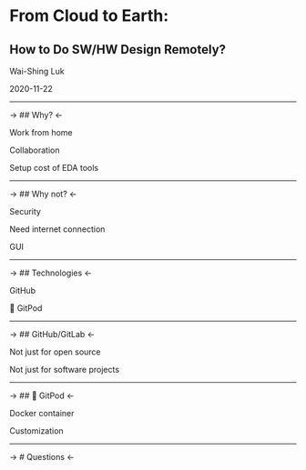 # From Cloud to Earth:

## How to Do SW/HW Design Remotely?

Wai-Shing Luk

2020-11-22

---

-> ## Why? <-

Work from home

Collaboration

Setup cost of EDA tools

---

-> ## Why not? <-

Security

Need internet connection

GUI

---

-> ## Technologies <-

GitHub

🍑 GitPod

---

-> ## GitHub/GitLab <-

Not just for open source

Not just for software projects

---

-> ## 🍑 GitPod <-

Docker container

Customization

---

-> # Questions <-
